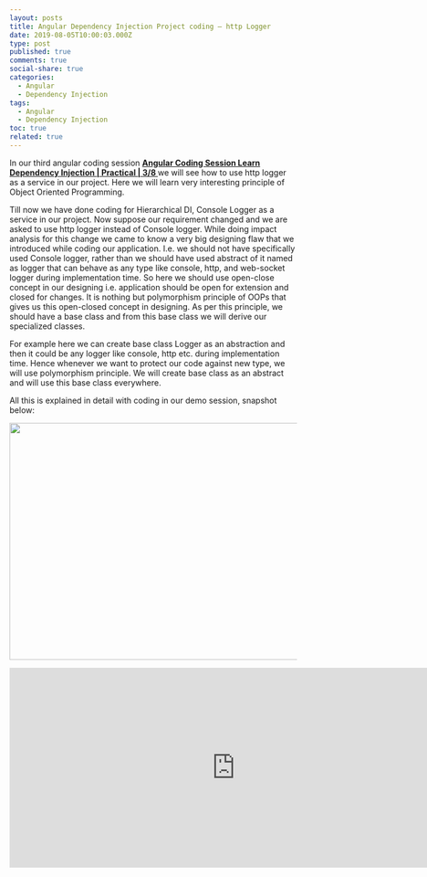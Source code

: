 ```yaml
---
layout: posts
title: Angular Dependency Injection Project coding – http Logger
date: 2019-08-05T10:00:03.000Z
type: post
published: true
comments: true
social-share: true
categories:
  - Angular
  - Dependency Injection
tags:
  - Angular
  - Dependency Injection
toc: true
related: true
---
```


<p>In our third angular coding session <a href="https://www.youtube.com/watch?v=QzgnkJmIhyU&amp;list=PLZed_adPqIJrQ5uFoaQg8P_fDNGjpeSRH&amp;index=30" target="_blank" rel="noopener noreferrer"><strong>Angular Coding Session Learn Dependency Injection | Practical | 3/8 </strong></a>we will see how to use http logger as a service in our project. Here we will learn very interesting principle of Object Oriented Programming.</p>
<p>Till now we have done coding for Hierarchical DI, Console Logger as a service in our project. Now suppose our requirement changed and we are asked to use http logger instead of Console logger. While doing impact analysis for this change we came to know a very big designing flaw that we introduced while coding our application. I.e. we should not have specifically used Console logger, rather than we should have used abstract of it named as logger that can behave as any type like console, http, and web-socket logger during implementation time. So here we should use open-close concept in our designing i.e. application should be open for extension and closed for changes. It is nothing but polymorphism principle of OOPs that gives us this open-closed concept in designing. As per this principle, we should have a base class and from this base class we will derive our specialized classes.</p>
<p>For example here we can create base class Logger as an abstraction and then it could be any logger like console, http etc. during implementation time. Hence whenever we want to protect our code against new type, we will use polymorphism principle. We will create base class as an abstract and will use this base class everywhere.</p>
<p>All this is explained in detail with coding in our demo session, snapshot below:</p>
<p><img class="alignnone size-full wp-image-2503" src="{{ site.baseurl }}/assets/2019/08/DI_Coding_3.png" alt="" width="790" height="415" /></p>
<p><iframe src="https://www.youtube.com/embed/QzgnkJmIhyU" width="790" height="350" frameborder="0" allowfullscreen="allowfullscreen"><span data-mce-type="bookmark" style="display: inline-block; width: 0px; overflow: hidden; line-height: 0;" class="mce_SELRES_start">﻿</span></iframe></p>
